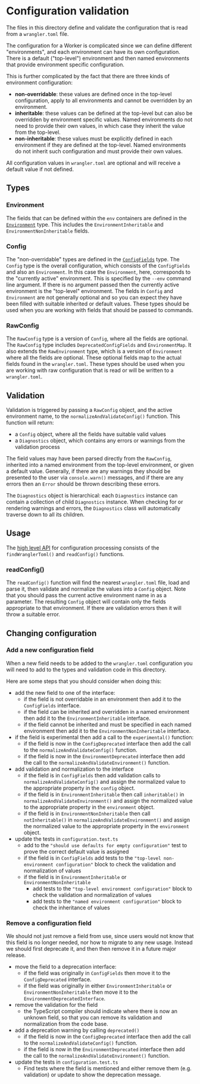 # Configuration validation

The files in this directory define and validate the configuration that is read from a `wrangler.toml` file.

The configuration for a Worker is complicated since we can define different "environments", and each environment can have its own configuration.
There is a default ("top-level") environment and then named environments that provide environment specific configuration.

This is further complicated by the fact that there are three kinds of environment configuration:

- **non-overridable**: these values are defined once in the top-level configuration, apply to all environments and cannot be overridden by an environment.
- **inheritable**: these values can be defined at the top-level but can also be overridden by environment specific values.
  Named environments do not need to provide their own values, in which case they inherit the value from the top-level.
- **non-inheritable**: these values must be explicitly defined in each environment if they are defined at the top-level.
  Named environments do not inherit such configuration and must provide their own values.

All configuration values in `wrangler.toml` are optional and will receive a default value if not defined.

## Types

### Environment

The fields that can be defined within the `env` containers are defined in the [`Environment`](./environment.ts) type.
This includes the `EnvironmentInheritable` and `EnvironmentNonInheritable` fields.

### Config

The "non-overridable" types are defined in the [`ConfigFields`](./config.ts) type.
The `Config` type is the overall configuration, which consists of the `ConfigFields` and also an `Environment`.
In this case the `Environment`, here, corresponds to the "currently active" environment. This is specified by the `--env` command line argument.
If there is no argument passed then the currently active environment is the "top-level" environment.
The fields in `Config` and `Environment` are not generally optional and so you can expect they have been filled with suitable inherited or default values.
These types should be used when you are working with fields that should be passed to commands.

### RawConfig

The `RawConfig` type is a version of `Config`, where all the fields are optional.
The `RawConfig` type includes `DeprecatedConfigFields` and `EnvironmentMap`.
It also extends the `RawEnvironment` type, which is a version of `Environment` where all the fields are optional.
These optional fields map to the actual fields found in the `wrangler.toml`.
These types should be used when you are working with raw configuration that is read or will be written to a `wrangler.toml`.

## Validation

Validation is triggered by passing a `RawConfig` object, and the active environment name, to the `normalizeAndValidateConfig()` function.
This function will return:

- a `Config` object, where all the fields have suitable valid values
- a `Diagnostics` object, which contains any errors or warnings from the validation process

The field values may have been parsed directly from the `RawConfig`, inherited into a named environment from the top-level environment, or given a default value.
Generally, if there are any warnings they should be presented to the user via `console.warn()` messages,
and if there are any errors then an `Error` should be thrown describing these errors.

The `Diagnostics` object is hierarchical: each `Diagnostics` instance can contain a collection of child `Diagnostics` instance.
When checking for or rendering warnings and errors, the `Diagnostics` class will automatically traverse down to all its children.

## Usage

The [high level API](./index.ts) for configuration processing consists of the `findWranglerToml()` and `readConfig()` functions.

### readConfig()

The `readConfig()` function will find the nearest `wrangler.toml` file, load and parse it, then validate and normalize the values into a `Config` object.
Note that you should pass the current active environment name in as a parameter. The resulting `Config` object will contain only the fields appropriate to that environment.
If there are validation errors then it will throw a suitable error.

## Changing configuration

### Add a new configuration field

When a new field needs to be added to the `wrangler.toml` configuration you will need to add to the types and validation code in this directory.

Here are some steps that you should consider when doing this:

- add the new field to one of the interface:
  - if the field is not overridable in an environment then add it to the `ConfigFields` interface.
  - if the field can be inherited and overridden in a named environment then add it to the `EnvironmentInheritable` interface.
  - if the field cannot be inherited and must be specified in each named environment then add it to the `EnvironmentNonInheritable` interface.
- if the field is experimental then add a call to the `experimental()` function:
  - if the field is now in the `ConfigDeprecated` interface then add the call to the `normalizeAndValidateConfig()` function.
  - if the field is now in the `EnvironmentDeprecated` interface then add the call to the `normalizeAndValidateEnvironment()` function.
- add validation and normalization to the interface
  - if the field is in `ConfigFields` then add validation calls to `normalizeAndValidateConfig()` and assign the normalized value to the appropriate property in the `config` object.
  - if the field is in `EnvironmentInheritable` then call `inheritable()` in `normalizeAndValidateEnvironment()` and assign the normalized value to the appropriate property in the `environment` object.
  - if the field is in `EnvironmentNonInheritable` then call `notInheritable()` in `normalizeAndValidateEnvironment()` and assign the normalized value to the appropriate property in the `environment` object.
- update the tests in `configuration.test.ts`
  - add to the `"should use defaults for empty configuration"` test to prove the correct default value is assigned
  - if the field is in `ConfigFields` add tests to the `"top-level non-environment configuration"` block to check the validation and normalization of values
  - if the field is in `EnvironmentInheritable` or `EnvironmentNonInheritable`
    - add tests to the `"top-level environment configuration"` block to check the validation and normalization of values
    - add tests to the `"named environment configuration"` block to check the inheritance of values

### Remove a configuration field

We should not just remove a field from use, since users would not know that this field is no longer needed, nor how to migrate to any new usage.
Instead we should first deprecate it, and then then remove it in a future major release.

- move the field to a deprecation interface:
  - if the field was originally in `ConfigFields` then move it to the `ConfigDeprecated` interface.
  - if the field was originally in either `EnvironmentInheritable` or `EnvironmentNonInheritable` then move it to the `EnvironmentDeprecatedInterface`.
- remove the validation for the field
  - the TypeScript compiler should indicate where there is now an unknown field, so that you can remove its validation and normalization from the code base.
- add a deprecation warning by calling `deprecated()`
  - if the field is now in the `ConfigDeprecated` interface then add the call to the `normalizeAndValidateConfig()` function.
  - if the field is now in the `EnvironmentDeprecated` interface then add the call to the `normalizeAndValidateEnvironment()` function.
- update the tests in `configuration.test.ts`
  - Find tests where the field is mentioned and either remove them (e.g. validation) or update to show the deprecation message.
